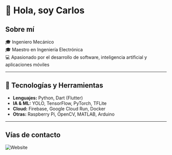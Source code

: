 # 👋 Hola, soy Carlos  

## Sobre mí

🎓 Ingeniero Mecánico  
🎓 Maestro en Ingeniería Electrónica  
💻 Apasionado por el desarrollo de software, inteligencia artificial y aplicaciones móviles  

---

## 🚀 Tecnologías y Herramientas  

- **Lenguajes:** Python, Dart (Flutter)
- **IA & ML:** YOLO, TensorFlow, PyTorch, TFLite  
- **Cloud:** Firebase, Google Cloud Run, Docker  
- **Otras:** Raspberry Pi, OpenCV, MATLAB, Arduino  

---

## Vías de contacto

![Website]()